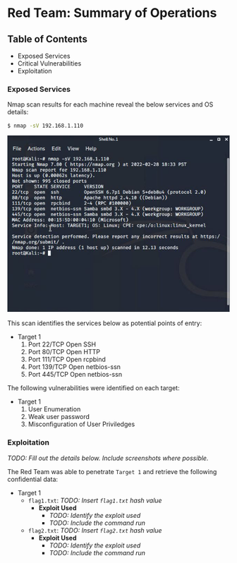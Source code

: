 # Red Team: Summary of Operations

## Table of Contents
- Exposed Services
- Critical Vulnerabilities
- Exploitation

### Exposed Services

Nmap scan results for each machine reveal the below services and OS details:

```bash
$ nmap -sV 192.168.1.110
```
![NMAP scan](https://github.com/guerriericp/Final_Project/blob/main/Images/nmap_scan_final_project.png "NMAP scan")

This scan identifies the services below as potential points of entry:
- Target 1
  1. Port 22/TCP 	    Open 	SSH
  2. Port 80/TCP 	    Open 	HTTP
  3. Port 111/TCP 	Open 	rcpbind
  4. Port 139/TCP 	Open 	netbios-ssn
  5. Port 445/TCP 	Open 	netbios-ssn


The following vulnerabilities were identified on each target:
- Target 1
  1. User Enumeration
  2. Weak user password
  3. Misconfiguration of User Priviledges 

### Exploitation
_TODO: Fill out the details below. Include screenshots where possible._

The Red Team was able to penetrate `Target 1` and retrieve the following confidential data:
- Target 1
  - `flag1.txt`: _TODO: Insert `flag1.txt` hash value_
    - **Exploit Used**
      - _TODO: Identify the exploit used_
      - _TODO: Include the command run_
  - `flag2.txt`: _TODO: Insert `flag2.txt` hash value_
    - **Exploit Used**
      - _TODO: Identify the exploit used_
      - _TODO: Include the command run_
